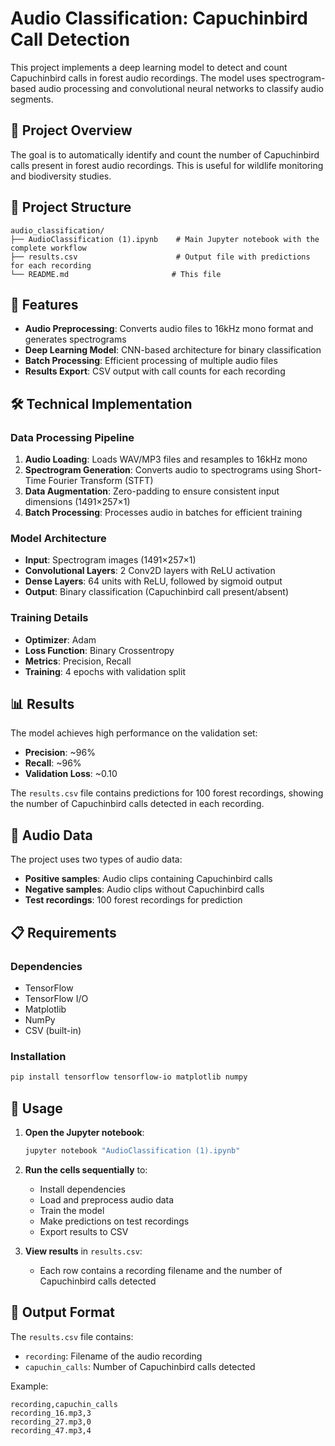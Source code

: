 # Audio Classification: Capuchinbird Call Detection

This project implements a deep learning model to detect and count Capuchinbird calls in forest audio recordings. The model uses spectrogram-based audio processing and convolutional neural networks to classify audio segments.

## 🎯 Project Overview

The goal is to automatically identify and count the number of Capuchinbird calls present in forest audio recordings. This is useful for wildlife monitoring and biodiversity studies.

## 📁 Project Structure

```
audio_classification/
├── AudioClassification (1).ipynb    # Main Jupyter notebook with the complete workflow
├── results.csv                      # Output file with predictions for each recording
└── README.md                       # This file
```

## 🚀 Features

- **Audio Preprocessing**: Converts audio files to 16kHz mono format and generates spectrograms
- **Deep Learning Model**: CNN-based architecture for binary classification
- **Batch Processing**: Efficient processing of multiple audio files
- **Results Export**: CSV output with call counts for each recording

## 🛠️ Technical Implementation

### Data Processing Pipeline

1. **Audio Loading**: Loads WAV/MP3 files and resamples to 16kHz mono
2. **Spectrogram Generation**: Converts audio to spectrograms using Short-Time Fourier Transform (STFT)
3. **Data Augmentation**: Zero-padding to ensure consistent input dimensions (1491×257×1)
4. **Batch Processing**: Processes audio in batches for efficient training

### Model Architecture

- **Input**: Spectrogram images (1491×257×1)
- **Convolutional Layers**: 2 Conv2D layers with ReLU activation
- **Dense Layers**: 64 units with ReLU, followed by sigmoid output
- **Output**: Binary classification (Capuchinbird call present/absent)

### Training Details

- **Optimizer**: Adam
- **Loss Function**: Binary Crossentropy
- **Metrics**: Precision, Recall
- **Training**: 4 epochs with validation split

## 📊 Results

The model achieves high performance on the validation set:

- **Precision**: ~96%
- **Recall**: ~96%
- **Validation Loss**: ~0.10

The `results.csv` file contains predictions for 100 forest recordings, showing the number of Capuchinbird calls detected in each recording.

## 🎵 Audio Data

The project uses two types of audio data:

- **Positive samples**: Audio clips containing Capuchinbird calls
- **Negative samples**: Audio clips without Capuchinbird calls
- **Test recordings**: 100 forest recordings for prediction

## 📋 Requirements

### Dependencies

- TensorFlow
- TensorFlow I/O
- Matplotlib
- NumPy
- CSV (built-in)

### Installation

```bash
pip install tensorflow tensorflow-io matplotlib numpy
```

## 🔧 Usage

1. **Open the Jupyter notebook**:

   ```bash
   jupyter notebook "AudioClassification (1).ipynb"
   ```

2. **Run the cells sequentially** to:

   - Install dependencies
   - Load and preprocess audio data
   - Train the model
   - Make predictions on test recordings
   - Export results to CSV

3. **View results** in `results.csv`:
   - Each row contains a recording filename and the number of Capuchinbird calls detected


## 📝 Output Format

The `results.csv` file contains:

- `recording`: Filename of the audio recording
- `capuchin_calls`: Number of Capuchinbird calls detected

Example:

```csv
recording,capuchin_calls
recording_16.mp3,3
recording_27.mp3,0
recording_47.mp3,4
```

